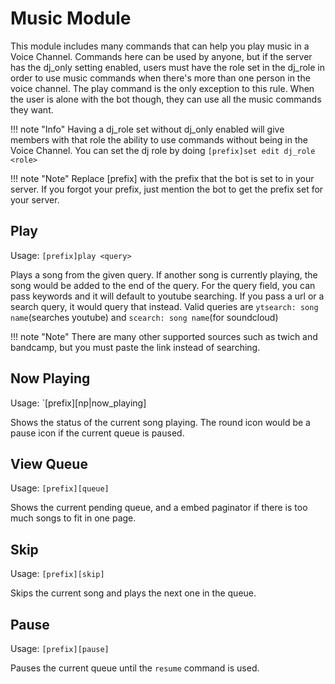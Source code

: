 # Music Module
This module includes many commands that can help you play music in a Voice Channel. Commands here can be used by anyone, but if the server has the dj_only setting enabled, users must have the role set in the dj_role in order to use music commands when there's more than one person in the voice channel. The play command is the only exception to this rule. When the user is alone with the bot though, they can use all the music commands they want.

!!! note "Info" 
    Having a dj_role set without dj_only enabled will give members with that role the ability to use commands without being in the Voice Channel. You can set the dj role by doing `[prefix]set edit dj_role <role>`

!!! note "Note" 
    Replace [prefix] with the prefix that the bot is set to in your server. If you forgot your prefix, just mention the bot to get the prefix set for your server.

## Play
Usage: `[prefix]play <query>`

Plays a song from the given query. If another song is currently playing, the song would be added to the end of the query.
For the query field, you can pass keywords and it will default to youtube searching. If you pass a url or a search query, it would query that instead.
Valid queries are `ytsearch: song name`(searches youtube) and `scearch: song name`(for soundcloud)

!!! note "Note" 
    There are many other supported sources such as twich and bandcamp, but you must paste the link instead of searching.
## Now Playing
Usage: `[prefix][np|now_playing]

Shows the status of the current song playing. The round icon would be a pause icon if the current queue is paused.

## View Queue
Usage: `[prefix][queue]`

Shows the current pending queue, and a embed paginator if there is too much songs to fit in one page.

## Skip
Usage: `[prefix][skip]`

Skips the current song and plays the next one in the queue.

## Pause
Usage: `[prefix][pause]`

Pauses the current queue until the `resume` command is used.
